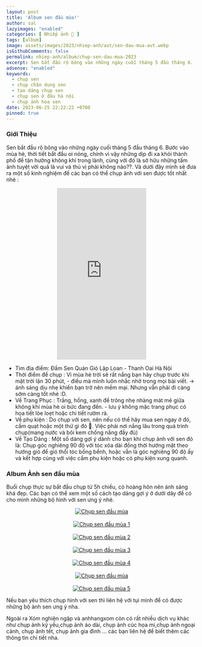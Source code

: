 ```yaml
---
layout: post
title: 'Album sen đầu mùa!'
author: sal
lazyimages: "enabled"
categories: [ Nhiếp ảnh 📸 ]
tags: [album]
image: assets/images/2023/nhiep-anh/avt/sen-dau-mua-avt.webp
isGithubComments: false
permalink: nhiep-anh/album/chup-sen-dau-mua-2023
excerpt: Sen bắt đầu rộ bông vào những ngày cuối tháng 5 đầu tháng 6.  Bước vào mùa hè, thời tiết bắt đầu oi nóng, chính vì vậy những dịp đi xa khỏi thành phố để tận hưởng không khí trong lành, cùng với đó là sở hữu những tấm ảnh tuyệt vời quả là vui và thú vị phải không nào??. Và dưới đây mình sẽ đưa ra một số kinh nghiệm để các bạn có thể chụp ảnh với sen được tốt nhất nhé.
adsense: "enabled"
keywords:
  - chụp sen
  - chụp chân dung sen
  - tạo dáng chụp sen
  - chụp sen ở đâu hà nội
  - chụp ảnh hoa sen
date: 2023-06-25 22:22:22 +0700
pinned: true
---
```


### Giới Thiệu

Sen bắt đầu rộ bông vào những ngày cuối tháng 5 đầu tháng 6.  Bước vào mùa hè, thời tiết bắt đầu oi nóng, chính vì vậy những dịp đi xa khỏi thành phố để tận hưởng không khí trong lành, cùng với đó là sở hữu những tấm ảnh tuyệt vời quả là vui và thú vị phải không nào??. Và dưới đây mình sẽ đưa ra một số kinh nghiệm để các bạn có thể chụp ảnh với sen được tốt nhất nhé :

<div class="content" style="text-align:center; ">
<iframe src="https://assets.pinterest.com/ext/embed.html?id=691513717810421790" height="454" width="236" frameborder="0" scrolling="no" ></iframe>
</div>

+ Tìm địa điểm: Đầm Sen Quán Gió Lập Loan - Thanh Oai Hà Nội
+ Thời điểm để chụp : Vì mùa hè trời sẽ rất nắng bạn hãy chụp trước khi mặt trời lặn 30 phút, - điều mà mình luôn nhắc nhở trong mọi bài viết. -> ánh sáng dịu nhẹ khiến bạn trở nên mềm mại. Nhưng vẫn phải đi càng sớm càng tốt nhé :D.
+ Về Trang Phục : Trắng, hồng, xanh để trông nhẹ nhàng mát mẻ giữa không khí mùa hè oi bức đang đến. - lưu ý không mặc trang phục có họa tiết lòe loẹt hoặc chi tiết rườm rà.
+ Về phụ kiện : Do chụp với sen, nên nếu có thể hãy mua sen ngay ở đó, cầm quạt hoặc một thứ gì đó 🧐. Việc phải nơi nắng lâu trong quá trình chụp(mang nước và bôi kem chống nắng đầy đủ)
+ Về Tạo Dáng :  Một số dáng gợi ý dành cho bạn khi chụp ảnh với sen đó là: Chụp góc nghiêng 90 độ với tóc xõa dài đồng thời hướng mặt theo hướng gió để gió thổi tóc bồng bềnh, hoặc vẫn là góc nghiêng 90 độ ấy và kết hợp cùng với việc cầm phụ kiện hoặc có phụ kiện xung quanh.

### Album Ảnh sen đầu mùa
Buổi chụp thực sự bắt đầu chụp từ 5h chiều, có hoàng hôn nên ánh sáng khá đẹp.
Các bạn có thể xem một số cách tạo dáng gợi ý ở dưới dây để có cho mình những bộ hình với sen ưng ý nhé.

<div class="content" style="text-align:center; ">
<a href="https://imgur.com/44v9tze"><img alt="Chụp sen đầu mùa" src="https://i.imgur.com/44v9tze.jpg" title="source: imgur.com" /></a>
</div><br>
<div class="content" style="text-align:center; ">
<a href="https://imgur.com/7WDlKrk"><img alt="Chụp sen đầu mùa 1"  src="https://i.imgur.com/7WDlKrk.jpg" title="source: imgur.com" /></a></div>
<br>
<div class="content" style="text-align:center; ">
<a href="https://imgur.com/UtwLIOi"><img alt="Chụp sen đầu mùa 2"  src="https://i.imgur.com/UtwLIOi.jpg" title="source: imgur.com" /></a>
</div><br>
<div class="content" style="text-align:center; ">
<a href="https://imgur.com/S6Ma3LU"><img alt="Chụp sen đầu mùa 3"  src="https://i.imgur.com/S6Ma3LU.jpg" title="source: imgur.com" /></a></div><br>
<div class="content" style="text-align:center; ">
<a href="https://imgur.com/dIuRELa"><img alt="Chụp sen đầu mùa 4"  src="https://i.imgur.com/dIuRELa.jpg" title="source: imgur.com" /></a></div><br>
<div class="content" style="text-align:center; ">
<a href="https://imgur.com/VfC49iM"><img alt="Chụp sen đầu mùa"  src="https://i.imgur.com/VfC49iM.jpg" title="source: imgur.com" /></a></div>
<br>
<div class="content" style="text-align:center; "><a href="https://imgur.com/G5bcYmv"><img src="https://i.imgur.com/G5bcYmv.jpg" title="source: imgur.com" alt="Chụp sen đầu mùa 5"/></a>
</div>

Nếu bạn yêu thích chụp hình với sen thì liên hệ với tụi mình để có được những bộ ảnh sen ưng ý nha.

Ngoài ra Xóm nghiện ngập và anhhangxom còn có rất nhiều dịch vụ khác như chụp ảnh kỷ yếu,chụp ảnh áo dài, chụp ảnh cúc họa mi,chụp ảnh ngoại cảnh, chụp ảnh tết, chụp ảnh gia đình … các bạn liên hệ để biết thêm các thông tin chi tiết nha.

